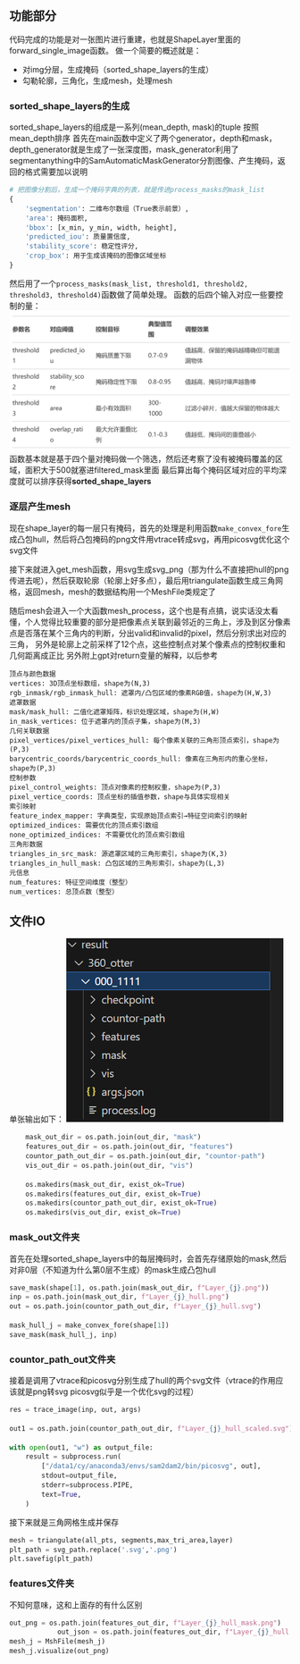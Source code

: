 ## 功能部分

代码完成的功能是对一张图片进行重建，也就是ShapeLayer里面的forward_single_image函数。
做一个简要的概述就是：

- 对img分层，生成掩码（sorted_shape_layers的生成）
- 勾勒轮廓，三角化，生成mesh，处理mesh

### sorted_shape_layers的生成

sorted_shape_layers的组成是一系列(mean_depth, mask)的tuple 按照mean_depth排序
首先在main函数中定义了两个generator，depth和mask，depth_generator就是生成了一张深度图，mask_generator利用了segmentanything中的SamAutomaticMaskGenerator分割图像、产生掩码，返回的格式需要加以说明

```python
# 把图像分割后，生成一个掩码字典的列表，就是传进process_masks的mask_list
{
    'segmentation': 二维布尔数组（True表示前景）,
    'area': 掩码面积,
    'bbox': [x_min, y_min, width, height],
    'predicted_iou': 质量置信度,
    'stability_score': 稳定性评分,
    'crop_box': 用于生成该掩码的图像区域坐标
}
```
然后用了一个```process_masks(mask_list, threshold1, threshold2, threshold3, threshold4)```函数做了简单处理。
函数的后四个输入对应一些要控制的量：
![alt text](./image/p1.png)
函数基本就是基于四个量对掩码做一个筛选，然后还考察了没有被掩码覆盖的区域，面积大于500就塞进filtered_mask里面
最后算出每个掩码区域对应的平均深度就可以排序获得**sorted_shape_layers**

### 逐层产生mesh

现在shape_layer的每一层只有掩码，首先的处理是利用函数```make_convex_fore```生成凸包hull，然后将凸包掩码的png文件用vtrace转成svg，再用picosvg优化这个svg文件

接下来就进入get_mesh函数，用svg生成svg_png（那为什么不直接把hull的png传进去呢），然后获取轮廓（轮廓上好多点），最后用triangulate函数生成三角网格，返回mesh，mesh的数据结构用一个MeshFile类规定了

随后mesh会进入一个大函数mesh_process，这个也是有点搞，说实话没太看懂，个人觉得比较重要的部分是把像素点关联到最邻近的三角上，涉及到区分像素点是否落在某个三角内的判断，分出valid和invalid的pixel，然后分别求出对应的三角，
另外是轮廓上之前采样了12个点，这些控制点对某个像素点的控制权重和几何距离成正比
另外附上gpt对return变量的解释，以后参考

```
顶点与颜色数据
vertices: 3D顶点坐标数组，shape为(N,3)
rgb_inmask/rgb_inmask_hull: 遮罩内/凸包区域的像素RGB值，shape为(H,W,3)
遮罩数据
mask/mask_hull: 二值化遮罩矩阵，标识处理区域，shape为(H,W)
in_mask_vertices: 位于遮罩内的顶点子集，shape为(M,3)
几何关联数据
pixel_vertices/pixel_vertices_hull: 每个像素关联的三角形顶点索引，shape为(P,3)
barycentric_coords/barycentric_coords_hull: 像素在三角形内的重心坐标，shape为(P,3)
控制参数
pixel_control_weights: 顶点对像素的控制权重，shape为(P,3)
pixel_vertice_coords: 顶点坐标的插值参数，shape与具体实现相关
索引映射
feature_index_mapper: 字典类型，实现原始顶点索引→特征空间索引的映射
optimized_indices: 需要优化的顶点索引数组
none_optimized_indices: 不需要优化的顶点索引数组
三角形数据
triangles_in_src_mask: 源遮罩区域的三角形索引，shape为(K,3)
triangles_in_hull_mask: 凸包区域的三角形索引，shape为(L,3)
元信息
num_features: 特征空间维度（整型）
num_vertices: 总顶点数（整型）
```


## 文件IO

单张输出如下：
![alt text](./image/p2.png)

```python
    mask_out_dir = os.path.join(out_dir, "mask")
    features_out_dir = os.path.join(out_dir, "features")
    countor_path_out_dir = os.path.join(out_dir, "countor-path")
    vis_out_dir = os.path.join(out_dir, "vis")

    os.makedirs(mask_out_dir, exist_ok=True)
    os.makedirs(features_out_dir, exist_ok=True)
    os.makedirs(countor_path_out_dir, exist_ok=True)
    os.makedirs(vis_out_dir, exist_ok=True)
```

### mask_out文件夹

首先在处理sorted_shape_layers中的每层掩码时，会首先存储原始的mask,然后对非0层（不知道为什么第0层不生成）的mask生成凸包hull
```python
save_mask(shape[1], os.path.join(mask_out_dir, f"Layer_{j}.png"))
inp = os.path.join(mask_out_dir, f"Layer_{j}_hull.png")
out = os.path.join(countor_path_out_dir, f"Layer_{j}_hull.svg")

mask_hull_j = make_convex_fore(shape[1])
save_mask(mask_hull_j, inp)
```

### countor_path_out文件夹

接着是调用了vtrace和picosvg分别生成了hull的两个svg文件（vtrace的作用应该就是png转svg picosvg似乎是一个优化svg的过程）

```python
res = trace_image(inp, out, args)

out1 = os.path.join(countor_path_out_dir, f"Layer_{j}_hull_scaled.svg")

with open(out1, "w") as output_file:
    result = subprocess.run(
        ["/data1/cy/anaconda3/envs/sam2dam2/bin/picosvg", out],
        stdout=output_file,
        stderr=subprocess.PIPE,
        text=True,
    )
```

接下来就是三角网格生成并保存

```python
mesh = triangulate(all_pts, segments,max_tri_area,layer)
plt_path = svg_path.replace('.svg','.png')
plt.savefig(plt_path)
```

### features文件夹

不知何意味，这和上面存的有什么区别

```python
out_png = os.path.join(features_out_dir, f"Layer_{j}_hull_mask.png")
            out_json = os.path.join(features_out_dir, f"Layer_{j}_hull.json")
mesh_j = MshFile(mesh_j)
mesh_j.visualize(out_png)
```